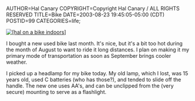AUTHOR=Hal Canary
COPYRIGHT=Copyright Hal Canary / ALL RIGHTS RESERVED
TITLE=Bike
DATE=2003-08-23 19:45:05-05:00 (CDT)
POSTID=99
CATEGORIES=life;

[![[hal on a bike indoors]](https://halcanary.org/photos/thumb/2001-madison-halbikeroom.jpg)](https://halcanary.org/photos/2001-madison-halbikeroom.jpg)

I bought a new used bike last month. It's nice, but it's a bit too hot during the month of August to want to ride it long distances. I plan on making it my primary mode of transportation as soon as September brings cooler weather.

I picked up a headlamp for my bike today. My old lamp, which I lost, was 15 years old, used C batteries (who has those?), and tended to slide off the handle. The new one uses AA's, and can be unclipped from the (very secure) mounting to serve as a flashlight.
